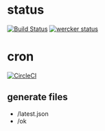 # status
[![Build Status](https://travis-ci.org/onoie/status.svg?branch=master)](https://travis-ci.org/onoie/status)
[![wercker status](https://app.wercker.com/status/cba975959e3d2ad5016865a06b46ae63/s/master "wercker status")](https://app.wercker.com/project/byKey/cba975959e3d2ad5016865a06b46ae63)

# cron
[![CircleCI](https://circleci.com/gh/TotemoRisky/cron.svg?style=svg)](https://circleci.com/gh/TotemoRisky/cron)

## generate files
* /latest.json
* /ok
